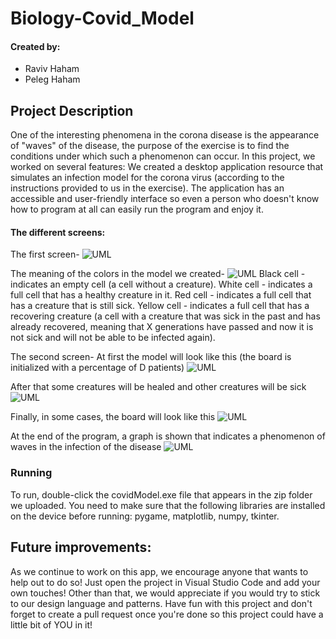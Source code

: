 # Biology-Covid_Model

#### Created by:
- Raviv Haham
- Peleg Haham

Project Description
-
One of the interesting phenomena in the corona disease is the appearance of "waves" of the disease, the purpose of the exercise is to find the conditions under which such a phenomenon can occur.
In this project, we worked on several features:
We created a desktop application resource that simulates an infection model for the corona virus (according to the instructions provided to us in the exercise).
The application has an accessible and user-friendly interface so even a person who doesn't know how to program at all can easily run the program and enjoy it.

#### The different screens:
The first screen-
![UML](https://imgur.com/W2JYspE.png)

The meaning of the colors in the model we created-
![UML](https://imgur.com/B4gpUN5.png)
Black cell - indicates an empty cell (a cell without a creature).
White cell - indicates a full cell that has a healthy creature in it.
Red cell - indicates a full cell that has a creature that is still sick.
Yellow cell - indicates a full cell that has a recovering creature (a cell with a creature that was sick in the past and has already recovered, meaning that X generations have passed and now it is not sick and will not be able to be infected again).

The second screen-
At first the model will look like this (the board is initialized with a percentage of D patients)
![UML](https://imgur.com/uVihqpr.png)

After that some creatures will be healed and other creatures will be sick
![UML](https://imgur.com/m1jHcpo.png)

Finally, in some cases, the board will look like this
![UML](https://imgur.com/KyhnEiF.png)

At the end of the program, a graph is shown that indicates a phenomenon of waves in the infection of the disease
![UML](https://imgur.com/1AdvLyv.png)



### Running
To run, double-click the covidModel.exe file that appears in the zip folder we uploaded.
You need to make sure that the following libraries are installed on the device before running:
pygame, matplotlib, numpy, tkinter.


## Future improvements:

As we continue to work on this app, we encourage anyone that wants to help out to do so!
Just open the project in Visual Studio Code and add your own touches!
Other than that, we would appreciate if you would try to stick to our design language and patterns.
Have fun with this project and don't forget to create a pull request once you're done so this project could have a little bit of YOU in it!
